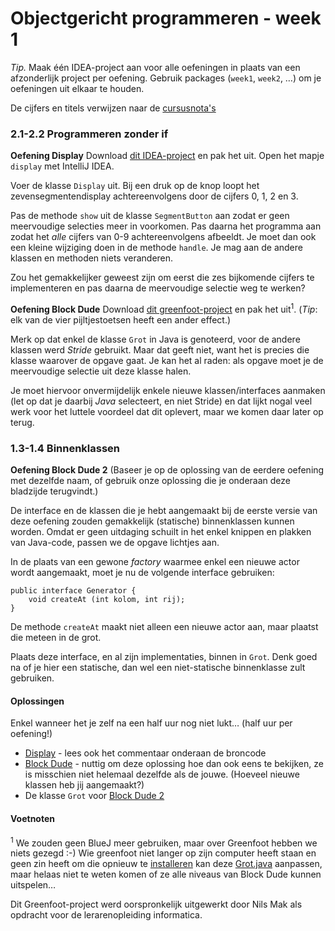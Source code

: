 Objectgericht programmeren - week 1
===

*Tip.* Maak één IDEA-project aan voor alle oefeningen in plaats van een afzonderlijk
project per oefening. Gebruik packages (`week1`, `week2`, …) om je oefeningen uit elkaar te houden.

De cijfers en titels verwijzen naar de [cursusnota's](../javafx.pdf)

### 2.1-2.2 Programmeren zonder if  

**Oefening Display** Download [dit IDEA-project](display.zip?raw=true) en pak het uit. Open het mapje
`display` met IntelliJ IDEA.

Voer de klasse `Display` uit. Bij een druk op de knop loopt het zevensegmentendisplay achtereenvolgens door de cijfers 0, 1, 2 en 3.

Pas de methode `show` uit de klasse `SegmentButton` aan zodat er geen meervoudige selecties meer in voorkomen. Pas 
daarna het programma aan
zodat het *alle* cijfers van 0-9 achtereenvolgens afbeeldt. Je moet dan ook een kleine wijziging doen in 
de methode `handle`. Je mag aan de andere klassen en methoden niets veranderen. 

Zou het gemakkelijker geweest zijn om eerst 
die zes bijkomende cijfers te implementeren en pas daarna de meervoudige selectie weg te werken?

**Oefening Block Dude** Download [dit greenfoot-project](blockdude.zip?raw=true) en pak het uit<sup>1</sup>. 
(*Tip*: elk van de vier pijltjestoetsen heeft een ander effect.)

Merk op dat enkel
de klasse `Grot` in Java is genoteerd, voor de andere klassen werd *Stride* gebruikt. Maar dat geeft niet, want het is precies
die klasse waarover de opgave gaat. Je kan het al raden: als opgave moet je de meervoudige selectie uit deze klasse halen. 

Je moet hiervoor onvermijdelijk enkele
nieuwe klassen/interfaces aanmaken (let op dat je daarbij *Java* selecteert, en niet Stride) en dat lijkt nogal veel 
werk voor het luttele voordeel dat dit oplevert, maar we komen daar later op terug.

### 1.3-1.4 Binnenklassen

**Oefening Block Dude 2** (Baseer je op de oplossing van de eerdere oefening met dezelfde naam, of gebruik onze 
oplossing die je onderaan deze bladzijde terugvindt.)

De interface en de klassen die je hebt aangemaakt bij de eerste versie van deze oefening zouden gemakkelijk (statische) binnenklassen
kunnen worden. Omdat er geen uitdaging schuilt in het enkel knippen en plakken van Java-code, passen we de opgave lichtjes aan.

In de plaats van een gewone  *factory* waarmee enkel een nieuwe actor wordt aangemaakt,
moet je nu de volgende interface gebruiken:

    public interface Generator {
        void createAt (int kolom, int rij);
    }
De methode `createAt` maakt niet alleen een nieuwe actor aan, maar plaatst die meteen in de grot.

Plaats deze interface, en al zijn implementaties, binnen in `Grot`. Denk goed na of je hier een statische, dan wel een niet-statische
binnenklasse zult gebruiken.

#### Oplossingen

Enkel wanneer het je zelf na een half uur nog niet lukt… (half uur per oefening!)

* [Display](SegmentButton.java) - lees ook het commentaar onderaan de broncode
* [Block Dude](blockdude-opl.zip?raw=true) - nuttig om deze oplossing hoe dan ook eens te bekijken, ze is 
  misschien niet helemaal dezelfde als de jouwe. (Hoeveel nieuwe klassen heb jij aangemaakt?)
* De klasse `Grot` voor [Block Dude 2](Grot2.java)

#### Voetnoten

<sup>1</sup> We zouden geen BlueJ meer gebruiken, maar over Greenfoot hebben we niets gezegd :-) 
Wie greenfoot niet langer op zijn computer heeft staan en geen zin heeft om die opnieuw te [installeren](https://greenfoot.org/download)
kan deze [Grot.java](Grot0.java) aanpassen, maar helaas niet te weten komen of ze alle niveaus van Block Dude kunnen uitspelen…

Dit Greenfoot-project werd oorspronkelijk uitgewerkt door Nils Mak als opdracht voor de lerarenopleiding informatica. 
